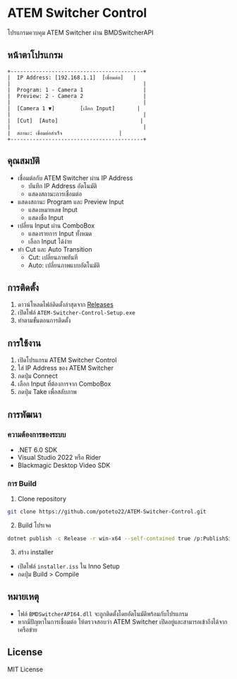 # ATEM Switcher Control

โปรแกรมควบคุม ATEM Switcher ผ่าน BMDSwitcherAPI

## หน้าตาโปรแกรม

```
+------------------------------------------+
|  IP Address: [192.168.1.1]  [เชื่อมต่อ]   |
|                                          |
|  Program: 1 - Camera 1                   |
|  Preview: 2 - Camera 2                   |
|                                          |
|  [Camera 1 ▼]        [เลือก Input]       |
|                                          |
|  [Cut]  [Auto]                          |
|                                          |
|  สถานะ: เชื่อมต่อสำเร็จ                  |
+------------------------------------------+
```

## คุณสมบัติ

- เชื่อมต่อกับ ATEM Switcher ผ่าน IP Address
  - บันทึก IP Address อัตโนมัติ
  - แสดงสถานะการเชื่อมต่อ
- แสดงสถานะ Program และ Preview Input
  - แสดงหมายเลข Input
  - แสดงชื่อ Input
- เปลี่ยน Input ผ่าน ComboBox
  - แสดงรายการ Input ทั้งหมด
  - เลือก Input ได้ง่าย
- ทำ Cut และ Auto Transition
  - Cut: เปลี่ยนภาพทันที
  - Auto: เปลี่ยนภาพแบบอัตโนมัติ

## การติดตั้ง

1. ดาวน์โหลดไฟล์ติดตั้งล่าสุดจาก [Releases](https://github.com/poteto22/ATEM-Switcher-Control/releases)
2. เปิดไฟล์ `ATEM-Switcher-Control-Setup.exe`
3. ทำตามขั้นตอนการติดตั้ง

## การใช้งาน

1. เปิดโปรแกรม ATEM Switcher Control
2. ใส่ IP Address ของ ATEM Switcher
3. กดปุ่ม Connect
4. เลือก Input ที่ต้องการจาก ComboBox
5. กดปุ่ม Take เพื่อสลับภาพ

## การพัฒนา

### ความต้องการของระบบ
- .NET 6.0 SDK
- Visual Studio 2022 หรือ Rider
- Blackmagic Desktop Video SDK

### การ Build
1. Clone repository
```bash
git clone https://github.com/poteto22/ATEM-Switcher-Control.git
```

2. Build โปรเจค
```bash
dotnet publish -c Release -r win-x64 --self-contained true /p:PublishSingleFile=true /p:IncludeNativeLibrariesForSelfExtract=true
```

3. สร้าง installer
- เปิดไฟล์ `installer.iss` ใน Inno Setup
- กดปุ่ม Build > Compile

## หมายเหตุ
- ไฟล์ `BMDSwitcherAPI64.dll` จะถูกติดตั้งโดยอัตโนมัติพร้อมกับโปรแกรม
- หากมีปัญหาในการเชื่อมต่อ ให้ตรวจสอบว่า ATEM Switcher เปิดอยู่และสามารถเข้าถึงได้จากเครือข่าย

## License

MIT License 